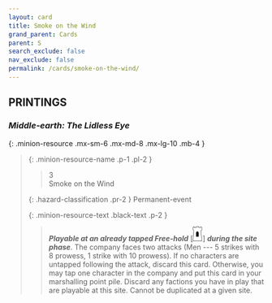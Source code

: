 ```yaml
---
layout: card
title: Smoke on the Wind
grand_parent: Cards
parent: S
search_exclude: false
nav_exclude: false
permalink: /cards/smoke-on-the-wind/
---
```


## PRINTINGS


### _Middle-earth: The Lidless Eye_

{: .minion-resource .mx-sm-6 .mx-md-8 .mx-lg-10 .mb-4 }
> {: .minion-resource-name .p-1 .pl-2 }
> > <div class="hazard-mp">3</div>
> > <div class="card-name">Smoke on the Wind</div>
>
> {: .hazard-classification .pr-2 }
> Permanent-event
>
> {: .minion-resource-text .black-text .p-2 }
> > ***Playable at an already tapped Free-hold*** \[![](/assets/images/free-hold.svg)] ***during the site phase***. The company faces two attacks (Men --- 5 strikes with 8 prowess, 1 strike with 10 prowess). If no characters are untapped following the attack, discard this card. Otherwise, you may tap one character in the company and put this card in your marshalling point pile. Discard any factions you have in play that are playable at this site. Cannot be duplicated at a given site.  
> 
